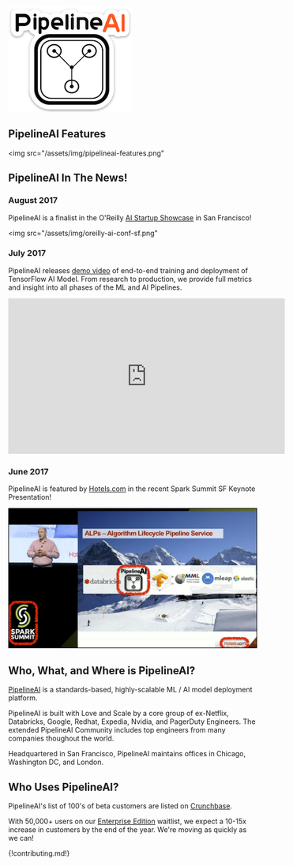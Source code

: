 ![PipelineAI](/assets/img/logo/pipelineai-logo-250x214.png)

## PipelineAI Features
<img src="/assets/img/pipelineai-features.png"</img>

## PipelineAI In The News!
### August 2017
PipelineAI is a finalist in the O'Reilly <a href="https://conferences.oreilly.com/artificial-intelligence/ai-ca/public/cfp/580">AI Startup Showcase</a> in San Francisco!

<img src="/assets/img/oreilly-ai-conf-sf.png"</img>

### July 2017
PipelineAI releases [demo video](https://youtu.be/gWgy3EdDObQ) of end-to-end training and deployment of TensorFlow AI Model.  From research to production, we provide full metrics and insight into all phases of the ML and AI Pipelines.

<iframe width="560" height="315" src="https://www.youtube.com/embed/gWgy3EdDObQ" frameborder="0" allowfullscreen></iframe>

### June 2017
PipelineAI is featured by [Hotels.com](http://hotels.com) in the recent Spark Summit SF Keynote Presentation!

![PipelineAI @ Hotels.com](/assets/img/pipelineai-spark-summit-annotated-700x394.png)

## Who, What, and Where is PipelineAI?
[PipelineAI](http://pipeline.ai/) is a standards-based, highly-scalable ML / AI  model deployment platform.

PipelineAI is built with Love and Scale by a core group of ex-Netflix, Databricks, Google, Redhat, Expedia, Nvidia, and PagerDuty Engineers.  The extended PipelineAI Community includes top engineers from many companies thoughout the world.

Headquartered in San Francisco, PipelineAI maintains offices in Chicago, Washington DC, and London.

## Who Uses PipelineAI?
PipelineAI's list of 100's of beta customers are listed on [Crunchbase](https://www.crunchbase.com/organization/pipelineio/customers).  

With 50,000+ users on our [Enterprise Edition](/products/index.html) waitlist, we expect a 10-15x increase in customers by the end of the year.  We're moving as quickly as we can!

{!contributing.md!}
